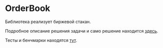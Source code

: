 # OrderBook

Библиотека реализует биржевой стакан.

Подробное описание решения задачи и само решение находится [здесь](https://github.com/bersen66/order_book/tree/main/lib). 

Тесты и бенчмарки находятся [тут](https://github.com/bersen66/order_book/tree/main/tests).



